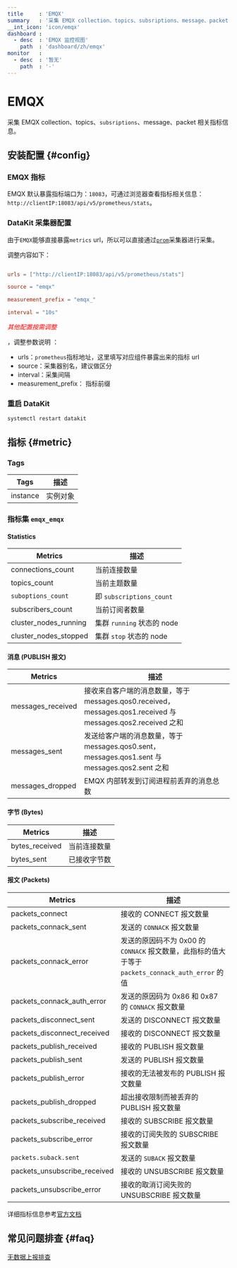 ```yaml
---
title     : 'EMQX'
summary   : '采集 EMQX collection、topics、subsriptions、message、packet 相关指标信息'
__int_icon: 'icon/emqx'
dashboard :
  - desc  : 'EMQX 监控视图'
    path  : 'dashboard/zh/emqx'
monitor   :
  - desc  : '暂无'
    path  : '-'
---
```


<!-- markdownlint-disable MD025 -->
# EMQX
<!-- markdownlint-enable -->

采集 EMQX collection、topics、`subsriptions`、message、packet 相关指标信息。

## 安装配置 {#config}


### EMQX 指标

EMQX 默认暴露指标端口为：`18083`，可通过浏览器查看指标相关信息：`http://clientIP:18083/api/v5/prometheus/stats`。

### DataKit 采集器配置

由于`EMQX`能够直接暴露`metrics` url，所以可以直接通过[`prom`](./prom.md)采集器进行采集。



调整内容如下：

```toml

urls = ["http://clientIP:18083/api/v5/prometheus/stats"]

source = "emqx"

measurement_prefix = "emqx_"

interval = "10s"

```

<!-- markdownlint-disable MD033 -->
<font color="red">*其他配置按需调整*</font>
<!-- markdownlint-enable -->
，调整参数说明 ：

- urls：`prometheus`指标地址，这里填写对应组件暴露出来的指标 url
- source：采集器别名，建议做区分
- interval：采集间隔
- measurement_prefix： 指标前缀

### 重启 DataKit

```shell
systemctl restart datakit
```

## 指标 {#metric}

### Tags

| Tags | 描述 |
| -- | -- |
| instance | 实例对象 |


### 指标集 `emqx_emqx`

#### Statistics

| Metrics | 描述 |
| -- | -- |
| connections_count | 当前连接数量 |
|topics_count | 当前主题数量 |
|`suboptions_count`| 即 `subscriptions_count`|
|subscribers_count | 当前订阅者数量|
|cluster_nodes_running | 集群 `running` 状态的 node |
|cluster_nodes_stopped | 集群 `stop` 状态的 node |

#### 消息 (PUBLISH 报文)

| Metrics | 描述 |
| -- | -- |
|messages_received |接收来自客户端的消息数量，等于 messages.qos0.received，messages.qos1.received 与 messages.qos2.received 之和
|messages_sent |发送给客户端的消息数量，等于 messages.qos0.sent，messages.qos1.sent 与 messages.qos2.sent 之和
|messages_dropped |EMQX 内部转发到订阅进程前丢弃的消息总数

#### 字节 (Bytes)

| Metrics | 描述 |
| -- | -- |
| bytes_received | 当前连接数量 |
| bytes_sent | 已接收字节数 |


#### 报文 (Packets)

| Metrics | 描述 |
| -- | -- |
| packets_connect | 接收的 CONNECT 报文数量 |
| packets_connack_sent | 发送的 `CONNACK` 报文数量 |
| packets_connack_error | 发送的原因码不为 0x00 的 `CONNACK` 报文数量，此指标的值大于等于 `packets_connack_auth_error` 的值 |
|packets_connack_auth_error | 发送的原因码为 0x86 和 0x87 的 `CONNACK` 报文数量
|packets_disconnect_sent|发送的 DISCONNECT 报文数量|
|packets_disconnect_received|接收的 DISCONNECT 报文数量|
|packets_publish_received |接收的 PUBLISH 报文数量
|packets_publish_sent |发送的 PUBLISH 报文数量
|packets_publish_error |接收的无法被发布的 PUBLISH 报文数量
|packets_publish_dropped |超出接收限制而被丢弃的 PUBLISH 报文数量
|packets_subscribe_received |接收的 SUBSCRIBE 报文数量
|packets_subscribe_error |接收的订阅失败的 SUBSCRIBE 报文数量
|`packets.suback.sent`|发送的 `SUBACK` 报文数量
|packets_unsubscribe_received |接收的 UNSUBSCRIBE 报文数量
|packets_unsubscribe_error |接收的取消订阅失败的 UNSUBSCRIBE 报文数量


详细指标信息参考[官方文档](https://www.emqx.io/docs/zh/v5.1/observability/metrics-and-stats.html#%E6%8C%87%E6%A0%87%E5%AF%B9%E7%85%A7%E6%89%8B%E5%86%8C)



## 常见问题排查 {#faq}

[无数据上报排查](../datakit/why-no-data.md)

